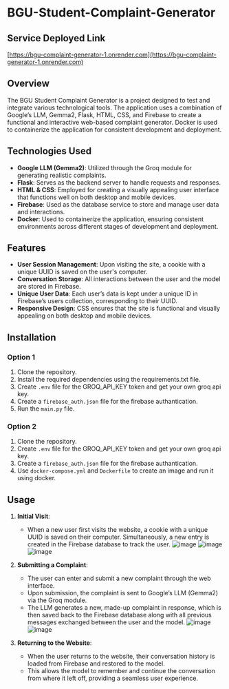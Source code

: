 # BGU-Student-Complaint-Generator
## Service Deployed Link
[https://bgu-complaint-generator-1.onrender.com](https://bgu-complaint-generator-1.onrender.com)

## Overview 

The BGU Student Complaint Generator is a project designed to test and integrate various technological tools. The application uses a combination of Google’s LLM, Gemma2, Flask, HTML, CSS, and Firebase to create a functional and interactive web-based complaint generator. Docker is used to containerize the application for consistent development and deployment.


## Technologies Used
- **Google LLM (Gemma2)**: Utilized through the Groq module for generating realistic complaints.
- **Flask**: Serves as the backend server to handle requests and responses.
- **HTML & CSS**: Employed for creating a visually appealing user interface that functions well on both desktop and mobile devices.
- **Firebase**: Used as the database service to store and manage user data and interactions.
- **Docker**: Used to containerize the application, ensuring consistent environments across different stages of development and deployment.

## Features
- **User Session Management**: Upon visiting the site, a cookie with a unique UUID is saved on the user's computer.
- **Conversation Storage**: All interactions between the user and the model are stored in Firebase.
- **Unique User Data**: Each user’s data is kept under a unique ID in Firebase’s users collection, corresponding to their UUID.
- **Responsive Design**: CSS ensures that the site is functional and visually appealing on both desktop and mobile devices.

## Installation 
### Option 1
1. Clone the repository.
2. Install the required dependencies using the requirements.txt file.
3. Create `.env` file for the GROQ_API_KEY token and get your own groq api key.
4. Create a `firebase_auth.json` file for the firebase authantication.
5. Run the `main.py` file.
### Option 2 
1. Clone the repository.
2. Create `.env` file for the GROQ_API_KEY token and get your own groq api key.
3. Create a `firebase_auth.json` file for the firebase authantication.
4. Use `docker-compose.yml` and `Dockerfile` to create an image and run it using docker.

 
## Usage

1. **Initial Visit**:
   - When a new user first visits the website, a cookie with a unique UUID is saved on their computer. Simultaneously, a new entry is created in the Firebase database to track the user.
   ![image](https://github.com/user-attachments/assets/4799086e-5fe3-47ba-a6ea-58f8897499d5)
   ![image](https://github.com/user-attachments/assets/72fd42da-ea76-4104-a4ac-96df193be4fb)
   ![image](https://github.com/user-attachments/assets/1df05d36-a8c2-4f0e-b8da-0973623dc098)


   

2. **Submitting a Complaint**:
   - The user can enter and submit a new complaint through the web interface.
   - Upon submission, the complaint is sent to Google’s LLM (Gemma2) via the Groq module.
   - The LLM generates a new, made-up complaint in response, which is then saved back to the Firebase database along with all previous messages exchanged between the user and the model.
![image](https://github.com/user-attachments/assets/b16704f7-f513-4391-9fab-0440820d6edc)
![image](https://github.com/user-attachments/assets/425fa103-66e6-459e-9215-3badfc4bc6ab)



3. **Returning to the Website**:
   - When the user returns to the website, their conversation history is loaded from Firebase and restored to the model.
   - This allows the model to remember and continue the conversation from where it left off, providing a seamless user experience.







